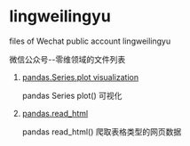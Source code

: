 # lingweilingyu
files of Wechat public account lingweilingyu

微信公众号--零维领域的文件列表

1. [pandas.Series.plot visualization](https://github.com/firewang/lingweilingyu/blob/master/pandas.Series.plot.ipynb)

    pandas Series plot() 可视化
    
2. [pandas.read_html](https://github.com/firewang/lingweilingyu/tree/master/weatherCrawler)
    
    pandas read_html() 爬取表格类型的网页数据
